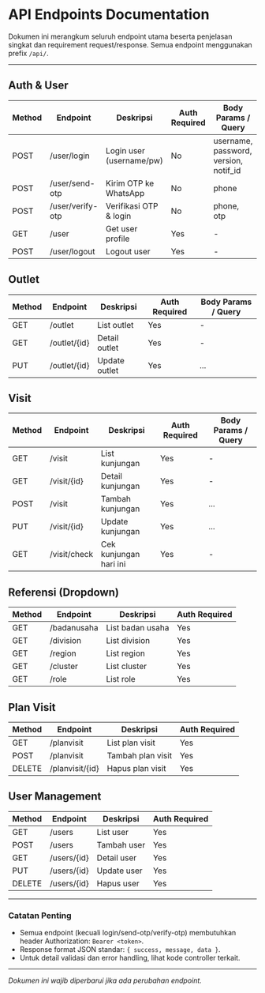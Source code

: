 # API Endpoints Documentation

Dokumen ini merangkum seluruh endpoint utama beserta penjelasan singkat dan requirement request/response. Semua endpoint menggunakan prefix `/api/`.

---

## Auth & User

| Method | Endpoint           | Deskripsi                | Auth Required | Body Params / Query |
|--------|--------------------|--------------------------|---------------|---------------------|
| POST   | /user/login        | Login user (username/pw) | No            | username, password, version, notif_id |
| POST   | /user/send-otp     | Kirim OTP ke WhatsApp    | No            | phone              |
| POST   | /user/verify-otp   | Verifikasi OTP & login   | No            | phone, otp         |
| GET    | /user              | Get user profile         | Yes           | -                  |
| POST   | /user/logout       | Logout user              | Yes           | -                  |

## Outlet

| Method | Endpoint           | Deskripsi                | Auth Required | Body Params / Query |
|--------|--------------------|--------------------------|---------------|---------------------|
| GET    | /outlet            | List outlet              | Yes           | -                  |
| GET    | /outlet/{id}       | Detail outlet            | Yes           | -                  |
| PUT    | /outlet/{id}       | Update outlet            | Yes           | ...                |

## Visit

| Method | Endpoint           | Deskripsi                | Auth Required | Body Params / Query |
|--------|--------------------|--------------------------|---------------|---------------------|
| GET    | /visit             | List kunjungan           | Yes           | -                  |
| GET    | /visit/{id}        | Detail kunjungan         | Yes           | -                  |
| POST   | /visit             | Tambah kunjungan         | Yes           | ...                |
| PUT    | /visit/{id}        | Update kunjungan         | Yes           | ...                |
| GET    | /visit/check       | Cek kunjungan hari ini   | Yes           | -                  |

## Referensi (Dropdown)

| Method | Endpoint           | Deskripsi                | Auth Required |
|--------|--------------------|--------------------------|---------------|
| GET    | /badanusaha        | List badan usaha         | Yes           |
| GET    | /division          | List division            | Yes           |
| GET    | /region            | List region              | Yes           |
| GET    | /cluster           | List cluster             | Yes           |
| GET    | /role              | List role                | Yes           |

## Plan Visit

| Method | Endpoint           | Deskripsi                | Auth Required |
|--------|--------------------|--------------------------|---------------|
| GET    | /planvisit         | List plan visit          | Yes           |
| POST   | /planvisit         | Tambah plan visit        | Yes           |
| DELETE | /planvisit/{id}    | Hapus plan visit         | Yes           |

## User Management

| Method | Endpoint           | Deskripsi                | Auth Required |
|--------|--------------------|--------------------------|---------------|
| GET    | /users             | List user                | Yes           |
| POST   | /users             | Tambah user              | Yes           |
| GET    | /users/{id}        | Detail user              | Yes           |
| PUT    | /users/{id}        | Update user              | Yes           |
| DELETE | /users/{id}        | Hapus user               | Yes           |

---

### Catatan Penting
- Semua endpoint (kecuali login/send-otp/verify-otp) membutuhkan header Authorization: `Bearer <token>`.
- Response format JSON standar: `{ success, message, data }`.
- Untuk detail validasi dan error handling, lihat kode controller terkait.

---

_Dokumen ini wajib diperbarui jika ada perubahan endpoint._
